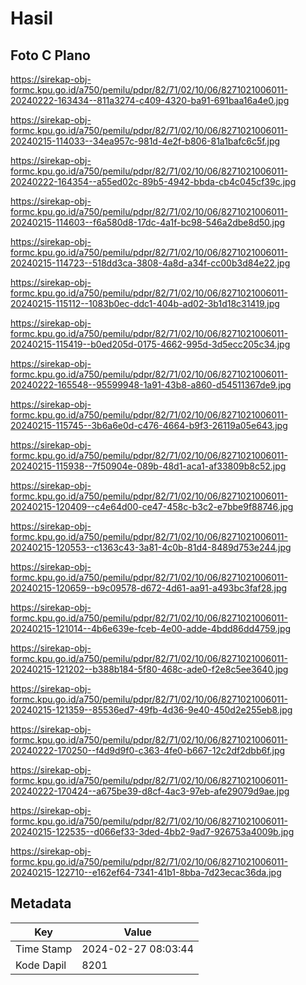 # Hasil

## Foto C Plano

https://sirekap-obj-formc.kpu.go.id/a750/pemilu/pdpr/82/71/02/10/06/8271021006011-20240222-163434--811a3274-c409-4320-ba91-691baa16a4e0.jpg

https://sirekap-obj-formc.kpu.go.id/a750/pemilu/pdpr/82/71/02/10/06/8271021006011-20240215-114033--34ea957c-981d-4e2f-b806-81a1bafc6c5f.jpg

https://sirekap-obj-formc.kpu.go.id/a750/pemilu/pdpr/82/71/02/10/06/8271021006011-20240222-164354--a55ed02c-89b5-4942-bbda-cb4c045cf39c.jpg

https://sirekap-obj-formc.kpu.go.id/a750/pemilu/pdpr/82/71/02/10/06/8271021006011-20240215-114603--f6a580d8-17dc-4a1f-bc98-546a2dbe8d50.jpg

https://sirekap-obj-formc.kpu.go.id/a750/pemilu/pdpr/82/71/02/10/06/8271021006011-20240215-114723--518dd3ca-3808-4a8d-a34f-cc00b3d84e22.jpg

https://sirekap-obj-formc.kpu.go.id/a750/pemilu/pdpr/82/71/02/10/06/8271021006011-20240215-115112--1083b0ec-ddc1-404b-ad02-3b1d18c31419.jpg

https://sirekap-obj-formc.kpu.go.id/a750/pemilu/pdpr/82/71/02/10/06/8271021006011-20240215-115419--b0ed205d-0175-4662-995d-3d5ecc205c34.jpg

https://sirekap-obj-formc.kpu.go.id/a750/pemilu/pdpr/82/71/02/10/06/8271021006011-20240222-165548--95599948-1a91-43b8-a860-d54511367de9.jpg

https://sirekap-obj-formc.kpu.go.id/a750/pemilu/pdpr/82/71/02/10/06/8271021006011-20240215-115745--3b6a6e0d-c476-4664-b9f3-26119a05e643.jpg

https://sirekap-obj-formc.kpu.go.id/a750/pemilu/pdpr/82/71/02/10/06/8271021006011-20240215-115938--7f50904e-089b-48d1-aca1-af33809b8c52.jpg

https://sirekap-obj-formc.kpu.go.id/a750/pemilu/pdpr/82/71/02/10/06/8271021006011-20240215-120409--c4e64d00-ce47-458c-b3c2-e7bbe9f88746.jpg

https://sirekap-obj-formc.kpu.go.id/a750/pemilu/pdpr/82/71/02/10/06/8271021006011-20240215-120553--c1363c43-3a81-4c0b-81d4-8489d753e244.jpg

https://sirekap-obj-formc.kpu.go.id/a750/pemilu/pdpr/82/71/02/10/06/8271021006011-20240215-120659--b9c09578-d672-4d61-aa91-a493bc3faf28.jpg

https://sirekap-obj-formc.kpu.go.id/a750/pemilu/pdpr/82/71/02/10/06/8271021006011-20240215-121014--4b6e639e-fceb-4e00-adde-4bdd86dd4759.jpg

https://sirekap-obj-formc.kpu.go.id/a750/pemilu/pdpr/82/71/02/10/06/8271021006011-20240215-121202--b388b184-5f80-468c-ade0-f2e8c5ee3640.jpg

https://sirekap-obj-formc.kpu.go.id/a750/pemilu/pdpr/82/71/02/10/06/8271021006011-20240215-121359--85536ed7-49fb-4d36-9e40-450d2e255eb8.jpg

https://sirekap-obj-formc.kpu.go.id/a750/pemilu/pdpr/82/71/02/10/06/8271021006011-20240222-170250--f4d9d9f0-c363-4fe0-b667-12c2df2dbb6f.jpg

https://sirekap-obj-formc.kpu.go.id/a750/pemilu/pdpr/82/71/02/10/06/8271021006011-20240222-170424--a675be39-d8cf-4ac3-97eb-afe29079d9ae.jpg

https://sirekap-obj-formc.kpu.go.id/a750/pemilu/pdpr/82/71/02/10/06/8271021006011-20240215-122535--d066ef33-3ded-4bb2-9ad7-926753a4009b.jpg

https://sirekap-obj-formc.kpu.go.id/a750/pemilu/pdpr/82/71/02/10/06/8271021006011-20240215-122710--e162ef64-7341-41b1-8bba-7d23ecac36da.jpg


## Metadata

| Key        | Value               |
| ---------- | ------------------- |
| Time Stamp | 2024-02-27 08:03:44 |
| Kode Dapil | 8201                |



